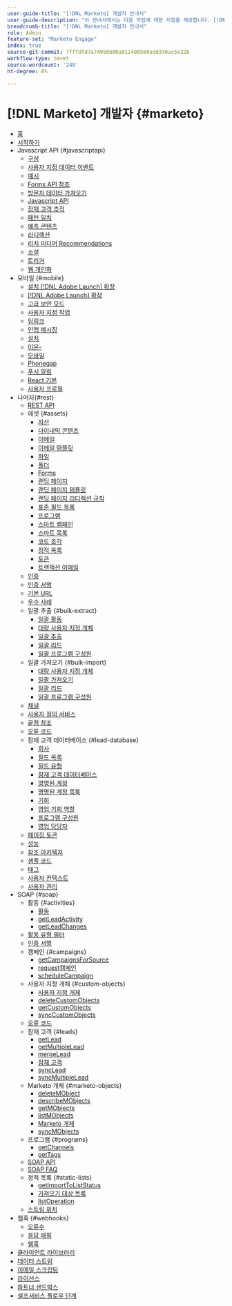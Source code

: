 ```yaml
---
user-guide-title: "[!DNL Marketo] 개발자 안내서"
user-guide-description: "이 안내서에서는 다음 작업에 대한 지침을 제공합니다. [!DNL Marketo] API."
breadcrumb-title: "[!DNL Marketo] 개발자 안내서"
role: Admin
feature-set: "Marketo Engage"
index: true
source-git-commit: 7fffdfd7a74950b00a012400560add330ac5e22b
workflow-type: tm+mt
source-wordcount: '249'
ht-degree: 8%

---
```



# [!DNL Marketo] 개발자 {#marketo}

- [홈](home.md)
- [시작하기](getting-started.md)
- Javascript API {#javascriptapi}
   - [구성](javascript-api/configuration.md)
   - [사용자 지정 데이터 이벤트](javascript-api/custom-data-events.md)
   - [예시](javascript-api/examples.md)
   - [Forms API 참조](javascript-api/forms-api-reference.md)
   - [방문자 데이터 가져오기](javascript-api/get-visitor-data.md)
   - [Javascript API](javascript-api/javascript-api.md)
   - [잠재 고객 추적](javascript-api/lead-tracking.md)
   - [패턴 일치](javascript-api/pattern-match.md)
   - [예측 콘텐츠](javascript-api/predictive-content.md)
   - [리디렉션](javascript-api/redirect.md)
   - [리치 미디어 Recommendations](javascript-api/rich-media-recommendation.md)
   - [소셜](javascript-api/social.md)
   - [트리거](javascript-api/triggers.md)
   - [웹 개인화](javascript-api/web-personalization.md)
- 모바일 {#mobile}
   - [설치 [!DNL Adobe Launch] 확장](mobile/adobe-launch-extension-installation.md)
   - [[!DNL Adobe Launch] 확장](mobile/adobe-launch-extension.md)
   - [고급 보안 모드](mobile/advanced-security-access-mode.md)
   - [사용자 지정 작업](mobile/custom-actions.md)
   - [딥링크](mobile/enabling-deep-links-in-your-app.md)
   - [인앱 메시징](mobile/in-app-messages.md)
   - [설치](mobile/installation.md)
   - [이온-](mobile/ionic.md)
   - [모바일](mobile/mobile.md)
   - [Phonegap](mobile/phonegap.md)
   - [푸시 알림](mobile/push-notifications.md)
   - [React 기본](mobile/react-native.md)
   - [사용자 프로필](mobile/user-profiles.md)
- 나머지{#rest}
   - [REST API](rest-api/rest-api.md)
   - 에셋 {#assets}
      - [자산](rest-api/assets.md)
      - [다이내믹 콘텐츠](rest-api/dynamic-content.md)
      - [이메일](rest-api/emails.md)
      - [이메일 템플릿](rest-api/email-templates.md)
      - [파일](rest-api/files.md)
      - [폴더](rest-api/folders.md)
      - [Forms](rest-api/forms.md)
      - [랜딩 페이지](rest-api/landing-pages.md)
      - [랜딩 페이지 템플릿](rest-api/landing-page-templates.md)
      - [랜딩 페이지 리디렉션 규칙](rest-api/landing-page-redirect-rules.md)
      - [표준 필드 목록](rest-api/list-of-standard-fields.md)
      - [프로그램](rest-api/programs.md)
      - [스마트 캠페인](rest-api/smart-campaigns.md)
      - [스마트 목록](rest-api/smart-lists.md)
      - [코드 조각](rest-api/snippets.md)
      - [정적 목록](rest-api/static-lists.md)
      - [토큰](rest-api/tokens.md)
      - [트랜잭션 이메일](rest-api/transactional-email.md)
   - [인증](rest-api/authentication.md)
   - [인증 서명](rest-api/authentication-signature.md)
   - [기본 URL](rest-api/base-url.md)
   - [우수 사례](rest-api/marketo-integration-best-practices.md)
   - 일괄 추출 {#bulk-extract}
      - [일괄 활동](rest-api/bulk-activity-extract.md)
      - [대량 사용자 지정 개체](rest-api/bulk-custom-object-extract.md)
      - [일괄 추출](rest-api/bulk-extract.md)
      - [일괄 리드](rest-api/bulk-lead-extract.md)
      - [일괄 프로그램 구성원](rest-api/bulk-program-member-extract.md)
   - 일괄 가져오기 {#bulk-import}
      - [대량 사용자 지정 개체](rest-api/bulk-custom-object-import.md)
      - [일괄 가져오기](rest-api/bulk-import.md)
      - [일괄 리드](rest-api/bulk-lead-import.md)
      - [일괄 프로그램 구성원](rest-api/bulk-program-member-import.md)
   - [채널](rest-api/channels.md)
   - [사용자 정의 서비스](rest-api/custom-services.md)
   - [끝점 참조](rest-api/endpoint-reference.md)
   - [오류 코드](rest-api/error-codes.md)
   - 잠재 고객 데이터베이스 {#lead-database}
      - [회사](rest-api/companies.md)
      - [필드 목록](rest-api/fields.md)
      - [필드 유형](rest-api/field-types.md)
      - [잠재 고객 데이터베이스](rest-api/lead-database.md)
      - [명명된 계정](rest-api/named-accounts.md)
      - [명명된 계정 목록](rest-api/named-account-lists.md)
      - [기회](rest-api/opportunities.md)
      - [영업 기회 역할](rest-api/opportunity-roles.md)
      - [프로그램 구성원](rest-api/program-members.md)
      - [영업 담당자](rest-api/sales-persons.md)
   - [페이징 토큰](rest-api/paging-tokens.md)
   - [성능](rest-api/performance.md)
   - [참조 아키텍처](rest-api/reference-architectures.md)
   - [샘플 코드](https://github.com/Marketo/REST-Sample-Code)
   - [태그](rest-api/tags.md)
   - [사용자 컨텍스트](rest-api/user-context.md)
   - [사용자 관리](rest-api/user-management.md)
- SOAP {#soap}
   - 활동 {#activities}
      - [활동](soap-api/activities.md)
      - [getLeadActivity](soap-api/getleadactivity.md)
      - [getLeadChanges](soap-api/getleadchanges.md)
   - [활동 유형 필터](soap-api/activity-type-filters.md)
   - [인증 서명](soap-api/authentication-signature.md)
   - 캠페인 {#campaigns}
      - [getCampaignsForSource](soap-api/getcampaignsforsource.md)
      - [request캠페인](soap-api/requestcampaign.md)
      - [scheduleCampaign](soap-api/schedulecampaign.md)
   - 사용자 지정 개체 {#custom-objects}
      - [사용자 지정 개체](soap-api/custom-objects.md)
      - [deleteCustomObjects](soap-api/deletecustomobjects.md)
      - [getCustomObjects](soap-api/getcustomobjects.md)
      - [syncCustomObjects](soap-api/synccustomobjects.md)
   - [오류 코드](soap-api/error-codes.md)
   - 잠재 고객 {#leads}
      - [getLead](soap-api/getlead.md)
      - [getMultipleLead](soap-api/getmultipleleads.md)
      - [mergeLead](soap-api/mergeleads.md)
      - [잠재 고객](soap-api/leads.md)
      - [syncLead](soap-api/synclead.md)
      - [syncMultipleLead](soap-api/syncmultipleleads.md)
   - Marketo 개체 {#marketo-objects}
      - [deleteMObject](soap-api/deletemobjects.md)
      - [describeMObjects](soap-api/describemobject.md)
      - [getMObjects](soap-api/getmobjects.md)
      - [listMObjects](soap-api/listmobjects.md)
      - [Marketo 개체](soap-api/marketo-objects.md)
      - [syncMObjects](soap-api/syncmobjects.md)
   - 프로그램 {#programs}
      - [getChannels](soap-api/getchannels.md)
      - [getTags](soap-api/gettags.md)
   - [SOAP API](soap-api/soap-api.md)
   - [SOAP FAQ](soap-api/soap-faq.md)
   - 정적 목록 {#static-lists}
      - [getImportToListStatus](soap-api/getimporttoliststatus.md)
      - [가져오기 대상 목록](soap-api/importtolist.md)
      - [listOperation](soap-api/listoperation.md)
   - [스트림 위치](soap-api/stream-position.md)
- 웹훅 {#webhooks}
   - [오류수](webhooks/errors.md)
   - [응답 매핑](webhooks/response-mappings.md)
   - [웹훅](webhooks/webhooks.md)
- [클라이언트 라이브러리](https://github.com/Marketo/Community-Supported-Client-Libraries)
- [데이터 스트림](data-streams.md)
- [이메일 스크립팅](email-scripting.md)
- [라이선스](api-license.md)
- [파트너 샌드박스](partner-sandbox.md)
- [셀프서비스 플로우 단계](self-service-flow-steps.md)
